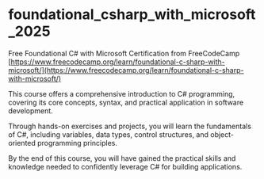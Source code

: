 # foundational_csharp_with_microsoft_2025
Free Foundational C# with Microsoft Certification from FreeCodeCamp  
[https://www.freecodecamp.org/learn/foundational-c-sharp-with-microsoft/](https://www.freecodecamp.org/learn/foundational-c-sharp-with-microsoft/)  

This course offers a comprehensive introduction to C# programming, covering its core concepts, syntax, and practical application in software development.  

Through hands-on exercises and projects, you will learn the fundamentals of C#, including variables, data types, control structures, and object-oriented programming principles.  

By the end of this course, you will have gained the practical skills and knowledge needed to confidently leverage C# for building applications.  
